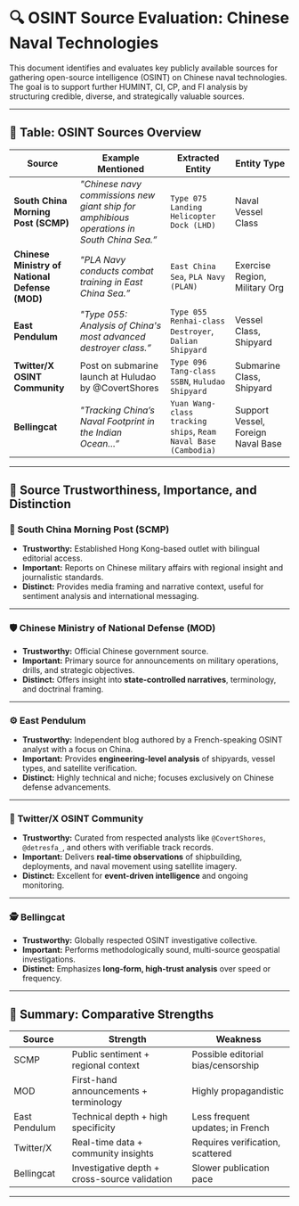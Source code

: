 # 🔍 OSINT Source Evaluation: Chinese Naval Technologies

This document identifies and evaluates key publicly available sources for gathering open-source intelligence (OSINT) on Chinese naval technologies. The goal is to support further HUMINT, CI, CP, and FI analysis by structuring credible, diverse, and strategically valuable sources.

---

## 📌 Table: OSINT Sources Overview

| Source | Example Mentioned | Extracted Entity | Entity Type |
|--------|--------------------|------------------|-------------|
| **South China Morning Post (SCMP)** | *"Chinese navy commissions new giant ship for amphibious operations in South China Sea.”* | `Type 075 Landing Helicopter Dock (LHD)` | Naval Vessel Class |
| **Chinese Ministry of National Defense (MOD)** | *"PLA Navy conducts combat training in East China Sea.”* | `East China Sea`, `PLA Navy (PLAN)` | Exercise Region, Military Org |
| **East Pendulum** | *"Type 055: Analysis of China's most advanced destroyer class.”* | `Type 055 Renhai-class Destroyer`, `Dalian Shipyard` | Vessel Class, Shipyard |
| **Twitter/X OSINT Community** | Post on submarine launch at Huludao by @CovertShores | `Type 096 Tang-class SSBN`, `Huludao Shipyard` | Submarine Class, Shipyard |
| **Bellingcat** | *"Tracking China’s Naval Footprint in the Indian Ocean…”* | `Yuan Wang-class tracking ships`, `Ream Naval Base (Cambodia)` | Support Vessel, Foreign Naval Base |

---

## 🧠 Source Trustworthiness, Importance, and Distinction

### 📰 South China Morning Post (SCMP)
- **Trustworthy:** Established Hong Kong-based outlet with bilingual editorial access.
- **Important:** Reports on Chinese military affairs with regional insight and journalistic standards.
- **Distinct:** Provides media framing and narrative context, useful for sentiment analysis and international messaging.

---

### 🛡️ Chinese Ministry of National Defense (MOD)
- **Trustworthy:** Official Chinese government source.
- **Important:** Primary source for announcements on military operations, drills, and strategic objectives.
- **Distinct:** Offers insight into **state-controlled narratives**, terminology, and doctrinal framing.

---

### ⚙️ East Pendulum
- **Trustworthy:** Independent blog authored by a French-speaking OSINT analyst with a focus on China.
- **Important:** Provides **engineering-level analysis** of shipyards, vessel types, and satellite verification.
- **Distinct:** Highly technical and niche; focuses exclusively on Chinese defense advancements.

---

### 📡 Twitter/X OSINT Community
- **Trustworthy:** Curated from respected analysts like `@CovertShores`, `@detresfa_`, and others with verifiable track records.
- **Important:** Delivers **real-time observations** of shipbuilding, deployments, and naval movement using satellite imagery.
- **Distinct:** Excellent for **event-driven intelligence** and ongoing monitoring.

---

### 🕵️ Bellingcat
- **Trustworthy:** Globally respected OSINT investigative collective.
- **Important:** Performs methodologically sound, multi-source geospatial investigations.
- **Distinct:** Emphasizes **long-form, high-trust analysis** over speed or frequency.

---

## 🧭 Summary: Comparative Strengths

| Source      | Strength                                 | Weakness                            |
|-------------|------------------------------------------|-------------------------------------|
| SCMP        | Public sentiment + regional context      | Possible editorial bias/censorship  |
| MOD         | First-hand announcements + terminology   | Highly propagandistic               |
| East Pendulum | Technical depth + high specificity       | Less frequent updates; in French    |
| Twitter/X   | Real-time data + community insights      | Requires verification, scattered    |
| Bellingcat  | Investigative depth + cross-source validation | Slower publication pace             |

---